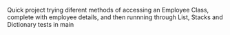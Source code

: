 Quick project trying diferent methods of accessing an Employee Class, complete with employee details, and then runnning through List, Stacks and Dictionary tests in main
